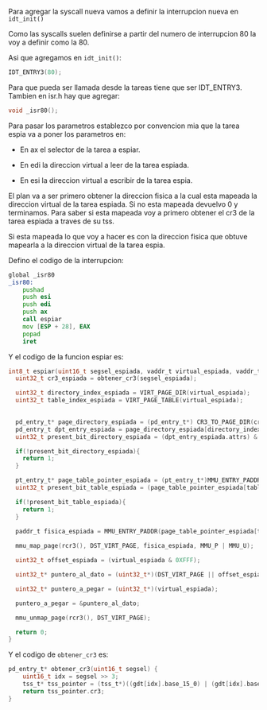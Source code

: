 Para agregar la syscall nueva vamos a definir la interrupcion nueva en `idt_init()`

Como las syscalls suelen definirse a partir del numero de interrupcion 80 la voy a definir como la 80.

Asi que agregamos en `idt_init()`:

```c
IDT_ENTRY3(80);
```

Para que pueda ser llamada desde la tareas tiene que ser IDT_ENTRY3. Tambien en isr.h hay que agregar:

```h
void _isr80();
```

Para pasar los parametros establezco por convencion mia que la tarea espia va a poner los parametros en:

* En ax el selector de la tarea a espiar. 

* En edi la direccion virtual a leer de la tarea espiada.

* En esi la direccion virtual a escribir de la tarea espia.

El plan va a ser primero obtener la direccion fisica a la cual esta mapeada la direccion virtual de la tarea espiada. Si no esta mapeada devuelvo 0 y terminamos. Para saber si esta mapeada voy a primero obtener el cr3 de la tarea espiada a traves de su tss. 

Si esta mapeada lo que voy a hacer es con la direccion fisica que obtuve mapearla a la direccion virtual de la tarea espia. 

Defino el codigo de la interrupcion: 

```asm
global _isr80
_isr80:
    pushad
    push esi
    push edi
    push ax
    call espiar
    mov [ESP + 28], EAX
    popad 
    iret
```
Y el codigo de la funcion espiar es: 

```c
int8_t espiar(uint16_t segsel_espiada, vaddr_t virtual_espiada, vaddr_t virtual_espia){
  uint32_t cr3_espiada = obtener_cr3(segsel_espiada);

  uint32_t directory_index_espiada = VIRT_PAGE_DIR(virtual_espiada); 
  uint32_t table_index_espiada = VIRT_PAGE_TABLE(virtual_espiada);

  
  pd_entry_t* page_directory_espiada = (pd_entry_t*) CR3_TO_PAGE_DIR(cr3_espiada);
  pd_entry_t dpt_entry_espiada = page_directory_espiada[directory_index_espiada]; //Convierte la direccion que obtuvimos para poder acceder a .pt y .attr
  uint32_t present_bit_directory_espiada = (dpt_entry_espiada.attrs) & MMU_P;

  if(!present_bit_directory_espiada){
    return 1;
  }

  pt_entry_t* page_table_pointer_espiada = (pt_entry_t*)MMU_ENTRY_PADDR(page_directory_espiada[directory_index_espiada].pt) ;
  uint32_t present_bit_table_espiada = (page_table_pointer_espiada[table_index_espiada].attrs) & MMU_P;

  if(!present_bit_table_espiada){
    return 1;
  }
  
  paddr_t fisica_espiada = MMU_ENTRY_PADDR(page_table_pointer_espiada[table_index_espiada].page); // Este dato no tiene offset.

  mmu_map_page(rcr3(), DST_VIRT_PAGE, fisica_espiada, MMU_P | MMU_U);

  uint32_t offset_espiada = (virtual_espiada & 0XFFF);

  uint32_t* puntero_al_dato = (uint32_t*)(DST_VIRT_PAGE || offset_espiada);

  uint32_t* puntero_a_pegar = (uint32_t*)(virtual_espiada);

  puntero_a_pegar = &puntero_al_dato;

  mmu_unmap_page(rcr3(), DST_VIRT_PAGE);

  return 0;
}
```

Y el codigo de `obtener_cr3` es: 

```c
pd_entry_t* obtener_cr3(uint16_t segsel) {
    uint16_t idx = segsel >> 3;
    tss_t* tss_pointer = (tss_t*)((gdt[idx].base_15_0) | (gdt[idx].base_23_16 << 16) | (gdt[idx].base_31_24 << 24));
    return tss_pointer.cr3;
}
```
